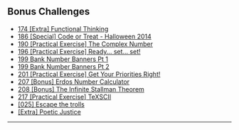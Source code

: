 ## Bonus Challenges

* [174 [Extra] Functional Thinking](https://github.com/dchege711/Reddit_Daily_Programmer/blob/master/Bonus/174%20%5BExtra%5D%20Functional%20Thinking/174%20%5BExtra%5D%20Functional%20Thinking.md)
* [186 [Special] Code or Treat - Halloween 2014](https://github.com/dchege711/Reddit_Daily_Programmer/blob/master/Bonus/186%20%5BSpecial%5D%20Code%20or%20Treat%20-%20Halloween%202014/186%20%5BSpecial%5D%20Code%20or%20Treat%20-%20Halloween%202014.md)
* [190 [Practical Exercise] The Complex Number](https://github.com/dchege711/Reddit_Daily_Programmer/blob/master/Bonus/190%20%5BPractical%20Exercise%5D%20The%20Complex%20Number/190%20%5BPractical%20Exercise%5D%20The%20Complex%20Number.md)
* [196 [Practical Exercise] Ready... set... set!](https://github.com/dchege711/Reddit_Daily_Programmer/blob/master/Bonus/196%20%5BPractical%20Exercise%5D%20Ready/196%20%5BPractical%20Exercise%5D%20Ready...%20set...%20set!.md)
* [199 Bank Number Banners Pt 1](https://github.com/dchege711/Reddit_Daily_Programmer/blob/master/Bonus/199%20Bank%20Number%20Banners%20Pt%201/199%20Bank%20Number%20Banners%20Pt%201.md)
* [199 Bank Number Banners Pt 2](https://github.com/dchege711/Reddit_Daily_Programmer/blob/master/Bonus/199%20Bank%20Number%20Banners%20Pt%202/199%20Bank%20Number%20Banners%20Pt%202.md)
* [201 [Practical Exercise] Get Your Priorities Right!](https://github.com/dchege711/Reddit_Daily_Programmer/blob/master/Bonus/201%20%5BPractical%20Exercise%5D%20Get%20Your%20Priorities%20Right!/201%20%5BPractical%20Exercise%5D%20Get%20Your%20Priorities%20Right!.md)
* [207 [Bonus] Erdos Number Calculator](https://github.com/dchege711/Reddit_Daily_Programmer/blob/master/Bonus/207%20%5BBonus%5D%20Erdos%20Number%20Calculator/207%20%5BBonus%5D%20Erdos%20Number%20Calculator.md)
* [208 [Bonus] The Infinite Stallman Theorem](https://github.com/dchege711/Reddit_Daily_Programmer/blob/master/Bonus/208%20%5BBonus%5D%20The%20Infinite%20Stallman%20Theorem/208%20%5BBonus%5D%20The%20Infinite%20Stallman%20Theorem.md)
* [217 [Practical Exercise] TeXSCII](https://github.com/dchege711/Reddit_Daily_Programmer/blob/master/Bonus/217%20%5BPractical%20Exercise%5D%20TeXSCII/217%20%5BPractical%20Exercise%5D%20TeXSCII.md)
* [[025] Escape the trolls](https://github.com/dchege711/Reddit_Daily_Programmer/blob/master/Bonus/%5B025%5D%20Escape%20the%20trolls/%5B025%5D%20Escape%20the%20trolls.md)
* [[Extra] Poetic Justice](https://github.com/dchege711/Reddit_Daily_Programmer/blob/master/Bonus/%5BExtra%5D%20Poetic%20Justice/%5BExtra%5D%20Poetic%20Justice.md)

-------
